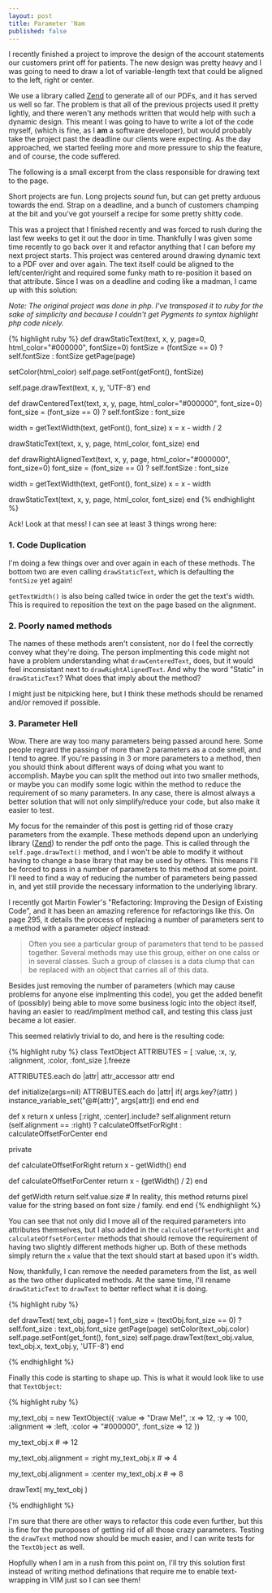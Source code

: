 ```yaml
---
layout: post
title: Parameter 'Nam
published: false
---
```


I recently finished a project to improve the design of the account
statements our customers print off for patients. The new design was
pretty heavy and I was going to need to draw a lot of variable-length
text that could be aligned to the left, right or center.

We use a library called [Zend](http://framework.zend.com/manual/en/zend.pdf.html)
to generate all of our PDFs, and it has served us well so far. The
problem is that all of the previous projects used it pretty lightly, and
there weren't any methods written that would help with such a dynamic
design. This meant I was going to have to write a lot of the code
myself, (which is fine, as I **am** a software developer), but would
probably take the project past the deadline our clients were expecting.
As the day approached, we started feeling more and more pressure to ship
the feature, and of course, the code suffered.

The following is a small excerpt from the class responsible for drawing
text to the page.

Short projects are fun. Long projects *sound* fun, but can get pretty
arduous towards the end. Strap on a deadline, and a bunch of customers
champing at the bit and you've got yourself a recipe for some pretty
shitty code.

This was a project that I finished recently and was forced to rush
during the last few weeks to get it out the door in time. Thankfully I
was given some time recently to go back over it and refactor anything
that I can before my next project starts. This project was centered around
drawing dynamic text to a PDF over and over again. The text itself could
be aligned to the left/center/right and required some funky math to
re-position it based on that attribute. Since I was on a deadline and
coding like a madman, I came up with this solution:

*Note: The original project was done in php. I've transposed it to ruby
for the sake of simplicity and because I couldn't get Pygments to syntax
highlight php code nicely.*

{% highlight ruby %}
def drawStaticText(text, x, y, page=0, html_color="#000000", fontSize=0)
  fontSize = (fontSize == 0) ? self.fontSize : fontSize
  getPage(page)

  setColor(html_color)
  self.page.setFont(getFont(), fontSize)

  self.page.drawText(text, x, y, 'UTF-8')
end

def drawCenteredText(text, x, y, page, html_color="#000000", font_size=0)
  font_size = (font_size == 0) ? self.fontSize : font_size

  width = getTextWidth(text, getFont(), font_size)
  x = x - width / 2

  drawStaticText(text, x, y, page, html_color, font_size)
end

def drawRightAlignedText(text, x, y, page, html_color="#000000", font_size=0)
  font_size = (font_size == 0) ? self.fontSize : font_size

  width = getTextWidth(text, getFont(), font_size)
  x = x - width

  drawStaticText(text, x, y, page, html_color, font_size)
end
{% endhighlight %}

Ack! Look at that mess! I can see at least 3 things wrong here:

### 1. Code Duplication
I'm doing a few things over and over again in each of these methods. The
bottom two are even calling ```drawStaticText```, which is defaulting
the ```fontSize``` yet again!

```getTextWidth()``` is also being called twice in order the get the
text's width. This is required to reposition the text on the page based
on the alignment.

### 2. Poorly named methods
The names of these methods aren't consistent, nor do I feel the
correctly convey what they're doing. The person implmenting this
code might not have a problem understanding what ```drawCenteredText```,
does, but it would feel inconsistant next to ```drawRightAlignedText```.
And why the word "Static" in ```drawStaticText```? What does that imply
about the method?

I might just be nitpicking here, but I think these methods should be
renamed and/or removed if possible.

### 3. Parameter Hell
Wow. There are way too many parameters being passed around here.
Some people regrard the passing of more than 2 parameters as a code
smell, and I tend to agree. If you're passing in 3 or more parameters to
a method, then you should think about different ways of doing what you
want to accomplish. Maybe you can split the method out into two smaller
methods, or maybe you can modify some logic within the method to reduce
the requirement of so many parameters. In any case, there is almost
always a better solution that will not only simplify/reduce your code,
but also make it easier to test.

My focus for the remainder of this post is getting rid of those crazy
parameters from the example. These methods depend upon an underlying
library ([Zend](http://framework.zend.com/manual/en/zend.pdf.html)) to
render the pdf onto the page. This is called through the ```self.page.drawText()```
method, and I won't be able to modify it without having to change a base
lbrary that may be used by others. This means I'll be forced to
pass in a number of parameters to this method at some point. I'll need
to find a way of reducing the number of parameters being passed in, and
yet still provide the necessary information to the underlying library.

I recently got Martin Fowler's "Refactoring: Improving the Design of
Existing Code", and it has been an amazing reference for
refactorings like this. On page 295, it details the process of replacing a
number of parameters sent to a method with a parameter _object_ instead:

> Often you see a particular group of parameters that tend to be passed
> together. Several methods may use this group, either on one calss or
> in several classes. Such a group of classes is a data clump that can
> be replaced with an object that carries all of this data.

Besides just removing the number of parameters (which may cause problems
for anyone else implmenting this code), you get the added benefit of
(possibly) being able to move some business logic into the object
itself, having an easier to read/implment method call, and testing this
class just became a lot easier.


This seemed relativly trivial to do, and here is the resulting code:

{% highlight ruby %}
class TextObject
  ATTRIBUTES = [
    :value, :x, :y, :alignment, :color, :font_size
  ].freeze

  ATTRIBUTES.each do |attr|
    attr_accessor attr
  end

  def initialize(args=nil)
    ATTRIBUTES.each do |attr|
      if( args.key?(attr) )
        instance_variable_set("@#{attr}", args[attr])
      end
    end
  end

  def x
    return x unless [:right, :center].include? self.alignment
    return (self.alignment == :right) ? calculateOffsetForRight : calculateOffsetForCenter
  end

  private

  def calculateOffsetForRight
    return x - getWidth()
  end

  def calculateOffsetForCenter
    return x - (getWidth() / 2)
  end

  def getWidth
    return self.value.size
    # In reality, this method returns pixel value for the string based on font size / family.
  end
end
{% endhighlight %}

You can see that not only did I move all of the required parameters into
attributes themselves, but I also added in the
```calculateOffsetForRight``` and ```calculateOffsetForCenter``` methods
that should remove the requirement of having two slightly different
methods higher up. Both of these methods simply return the ```x``` value
that the text should start at based upon it's width.

Now, thankfully, I can remove the needed parameters from the list, as
well as the two other duplicated methods. At the same time, I'll rename
```drawStaticText``` to ```drawText``` to better reflect what it is
doing.

{% highlight ruby %}

def drawText( text_obj, page=1 )
  font_size = (textObj.font_size == 0) ? self.font_size : text_obj.font_size
  getPage(page)
  setColor(text_obj.color)
  self.page.setFont(get_font(), font_size)
  self.page.drawText(text_obj.value, text_obj.x, text_obj.y, 'UTF-8')
end

{% endhighlight %}

Finally this code is starting to shape up. This is what it would look
like to use that ```TextObject```:

{% highlight ruby %}

my_text_obj = new TextObject({
  :value => "Draw Me!",
  :x => 12,
  :y => 100,
  :alignment => :left,
  :color => "#000000",
  :font_size => 12
})

my_text_obj.x   # => 12

my_text_obj.alignment = :right
my_text_obj.x   # => 4

my_text_obj.alignment = :center
my_text_obj.x   # => 8

drawText( my_text_obj )

{% endhighlight %}

I'm sure that there are other ways to refactor this code even further,
but this is fine for the puroposes of getting rid of all those crazy
parameters. Testing the ```drawText``` method now should be much easier,
and I can write tests for the ```TextObject``` as well.

Hopfully when I am in a rush from this point on, I'll try this solution
first instead of writing method definations that require me to enable
text-wrapping in VIM just so I can see them!

